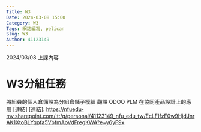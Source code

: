 ```yaml
---
Title: W3
Date: 2024-03-08 15:00
Category: W3
Tags: 網誌編寫, pelican
Slug: W3
Author: 41123149
---
```


2024/03/08 上課內容

<!-- PELICAN_END_SUMMARY -->

# W3分組任務
將組員的個人倉儲設為分組倉儲子模組
翻譯 ODOO PLM 在協同產品設計上的應用
[連結]
[連結]: https://nfuedu-my.sharepoint.com/:t:/g/personal/41123149_nfu_edu_tw/EcLFIfzF0w9HjdJnrAK1XtoBLYqpfa5VbfmAoVdFregKWA?e=y6yF9x